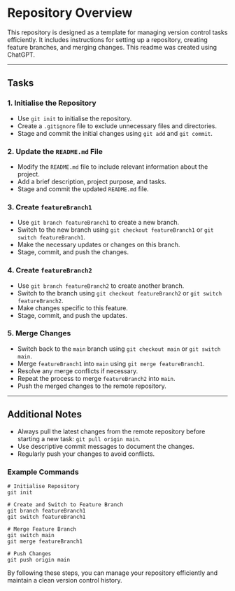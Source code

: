 # Repository Overview

This repository is designed as a template for managing version control tasks efficiently.
It includes instructions for setting up a repository, creating feature branches, and merging changes. 
This readme was created using ChatGPT.

---

## Tasks

### 1. Initialise the Repository
- Use `git init` to initialise the repository.
- Create a `.gitignore` file to exclude unnecessary files and directories.
- Stage and commit the initial changes using `git add` and `git commit`.

### 2. Update the `README.md` File
- Modify the `README.md` file to include relevant information about the project.
- Add a brief description, project purpose, and tasks.
- Stage and commit the updated `README.md` file.

### 3. Create `featureBranch1`
- Use `git branch featureBranch1` to create a new branch.
- Switch to the new branch using `git checkout featureBranch1` or `git switch featureBranch1`.
- Make the necessary updates or changes on this branch.
- Stage, commit, and push the changes.

### 4. Create `featureBranch2`
- Use `git branch featureBranch2` to create another branch.
- Switch to the branch using `git checkout featureBranch2` or `git switch featureBranch2`.
- Make changes specific to this feature.
- Stage, commit, and push the updates.

### 5. Merge Changes
- Switch back to the `main` branch using `git checkout main` or `git switch main`.
- Merge `featureBranch1` into `main` using `git merge featureBranch1`.
- Resolve any merge conflicts if necessary.
- Repeat the process to merge `featureBranch2` into `main`.
- Push the merged changes to the remote repository.

---

## Additional Notes
- Always pull the latest changes from the remote repository before starting a new task: `git pull origin main`.
- Use descriptive commit messages to document the changes.
- Regularly push your changes to avoid conflicts.

### Example Commands
```
# Initialise Repository
git init

# Create and Switch to Feature Branch
git branch featureBranch1
git switch featureBranch1

# Merge Feature Branch
git switch main
git merge featureBranch1

# Push Changes
git push origin main
```

By following these steps, you can manage your repository efficiently and maintain a clean version control history.
